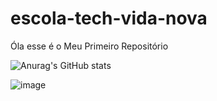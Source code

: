 # escola-tech-vida-nova
Óla  esse é o 
Meu Primeiro Repositório

![Anurag's GitHub stats](https://github-readme-stats.vercel.app/api?username=mpsjunior&hide=contribs,prs)


 



![image](https://user-images.githubusercontent.com/103704753/168407064-9fe18d69-ddac-473e-917f-3aa5d4cd626f.png)
